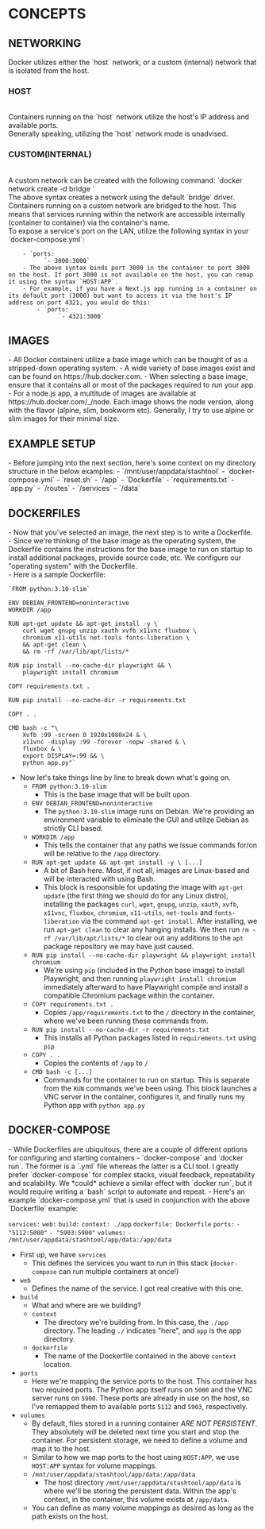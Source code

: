 <h1>CONCEPTS</h1>
<h2>NETWORKING</h2>
Docker utilizes either the `host` network, or a custom (internal) network that is isolated from the host.<br>
<h3>HOST</h3><br>
	Containers running on the `host` network utilize the host's IP address and available ports.<br>
	Generally speaking, utilizing the `host` network mode is unadvised.<br>
<h3>CUSTOM(INTERNAL)</h3><br>
	A custom network can be created with the following command:
		`docker network create -d bridge <network>`<br>
		The above syntax creates a network using the default `bridge` driver.<br>
	Containers running on a custom network are bridged to the host. This means that services running within the network are accessible internally (container to container) via the container's name.<br>
	To expose a service's port on the LAN, utilize the following syntax in your `docker-compose.yml`:<br>
			
		- `ports:
			  `- 3000:3000`
		- The above syntax binds port 3000 in the container to port 3000 on the host. If port 3000 is not available on the host, you can remap it using the syntax `HOST:APP`.
		- For example, if you have a Next.js app running in a container on its default port (3000) but want to access it via the host's IP address on port 4321, you would do this:
			- `ports:
				  `- 4321:3000`

<h2>IMAGES</h2>
- All Docker containers utilize a base image which can be thought of as a stripped-down operating system. 
- A wide variety of base images exist and can be found on https://hub.docker.com.
- When selecting a base image, ensure that it contains all or most of the packages required to run your app. 
- For a node.js app, a multitude of images are available at https://hub.docker.com/_/node. Each image shows the node version, along with the flavor (alpine, slim, bookworm etc). Generally, I try to use alpine or slim images for their minimal size.

<h2>EXAMPLE SETUP</h2>
- Before jumping into the next section, here's some context on my directory structure in the below examples: 
- `/mnt/user/appdata/stashtool`
	- `docker-compose.yml`
	- `reset.sh`
	- `/app`
		- `Dockerfile`
		- `requirements.txt`
		- `app.py`
		- `/routes`
		- `/services`
		- `/data`

<h2>DOCKERFILES</h2>
- Now that you've selected an image, the next step is to write a Dockerfile.
<br>
- Since we're thinking of the base image as the operating system, the Dockerfile contains the instructions for the base image to run on startup to install additional packages, provide source code, etc. We configure our "operating system" with the Dockerfile.
<br>
- Here is a sample Dockerfile: 
	
	`FROM python:3.10-slim`
	  
	ENV DEBIAN_FRONTEND=noninteractive
	WORKDIR /app
	  
	RUN apt-get update && apt-get install -y \
		curl wget gnupg unzip xauth xvfb x11vnc fluxbox \
		chromium x11-utils net-tools fonts-liberation \
		&& apt-get clean \
		&& rm -rf /var/lib/apt/lists/*
		  
	RUN pip install --no-cache-dir playwright && \
		playwright install chromium
		 
	COPY requirements.txt .
	 
	RUN pip install --no-cache-dir -r requirements.txt
	 
	COPY . .
	 
	CMD bash -c "\
		Xvfb :99 -screen 0 1920x1080x24 & \
		x11vnc -display :99 -forever -nopw -shared & \
		fluxbox & \
		export DISPLAY=:99 && \
		python app.py"`

- Now let's take things line by line to break down what's going on.
	- `FROM python:3.10-slim` 
		- This is the base image that will be built upon.
	- `ENV DEBIAN_FRONTEND=noninteractive`
		- The `python:3.10-slim` image runs on Debian. We're providing an environment variable to eliminate the GUI and utilize Debian as strictly CLI based.
	- `WORKDIR /app`
		- This tells the container that any paths we issue commands for/on will be relative to the `/app` directory.
	- `RUN apt-get update && apt-get install -y \ [...]`
		- A bit of Bash here. Most, if not all, images are Linux-based and will be interacted with using Bash.
		- This block is responsible for updating the image with `apt-get update` (the first thing we should do for any Linux distro), installing the packages `curl`, `wget`, `gnupg`, `unzip`, `xauth`, `xvfb`, `x11vnc`, `fluxbox`, `chromium`, `x11-utils`, `net-tools` and `fonts-liberation` via the command `apt-get install`. After installing, we run `apt-get clean` to clear any hanging installs. We then run `rm -rf /var/lib/apt/lists/*` to clear out any additions to the `apt` package repository we may have just caused.
	- `RUN pip install --no-cache-dir playwright && playwright install chromium`
		- We're using `pip` (included in the Python base image) to install Playwright, and then running `playwright install chromium` immediately afterward to have Playwright compile and install a compatible Chromium package within the container.
	- `COPY requirements.txt .`
		- Copies `/app/requirements.txt` to the `/` directory in the container, where we've been running these commands from.
	- `RUN pip install --no-cache-dir -r requirements.txt`
		- This installs all Python packages listed in `requirements.txt` using `pip`
	- `COPY . .`
		- Copies the contents of `/app` to `/`
	- `CMD bash -c [...]`
		- Commands for the container to run on startup. This is separate from the `RUN` commands we've been using. This block launches a VNC server in the container, configures it, and finally runs my Python app with `python app.py`

<h2>DOCKER-COMPOSE</h2>
- While Dockerfiles are ubiquitous, there are a couple of different options for configuring and starting containers - `docker-compose` and `docker run`. The former is a `.yml` file whereas the latter is a CLI tool. I greatly prefer `docker-compose` for complex stacks, visual feedback, repeatability and scalability. We *could* achieve a similar effect with `docker run`, but it would require writing a `bash` script to automate and repeat.
- Here's an example `docker-compose.yml` that is used in conjunction with the above `Dockerfile` example:

`services:`
	`web:`
		`build:`
			`context: ./app`
			`dockerfile: Dockerfile`
		`ports:`
			`- "5112:5000"`
			`- "5903:5900"`
		`volumes:`
			`- /mnt/user/appdata/stashtool/app/data:/app/data`

- First up, we have `services`
	- This defines the services you want to run in this stack (`docker-compose` can run multiple containers at once!)
- `web`
	- Defines the name of the service. I got real creative with this one.
- `build`
	- What and where are we building?
	- `context`
		- The directory we're building from. In this case, the `./app` directory. The leading `./` indicates "here", and `app` is the app directory. 
	- `dockerfile`
		- The name of the Dockerfile contained in the above `context` location.
- `ports`
	- Here we're mapping the service ports to the host. This container has two required ports. The Python app itself runs on `5000` and the VNC server runs on `5900`. These ports are already in use on the host, so I've remapped them to available ports `5112` and `5903`, respectively.
- `volumes`
	- By default, files stored in a running container *ARE NOT PERSISTENT*. They absolutely will be deleted next time you start and stop the container. For persistent storage, we need to define a volume and map it to the host. 
	- Similar to how we map ports to the host using `HOST:APP`, we use `HOST:APP` syntax for volume mappings. 
	- `/mnt/user/appdata/stashtool/app/data:/app/data`
		- The host directory `/mnt/user/appdata/stashtool/app/data` is where we'll be storing the persistent data. Within the app's context, in the container, this volume exists at `/app/data`. 
	- You can define as many volume mappings as desired as long as the path exists on the host.
